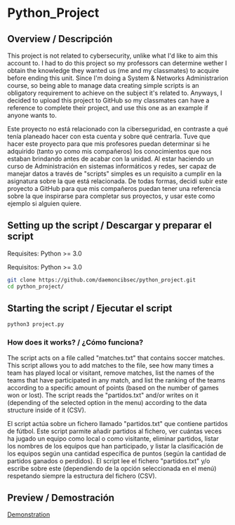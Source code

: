 # Python_Project

## Overview / Descripción

This project is not related to cybersecurity, unlike what I'd like to aim this account to. I had to do this project so my professors can determine wether I obtain the knowledge they wanted us (me and my classmates) to acquire before ending this unit. Since I'm doing a System & Networks Administrarion course, so being able to manage data creating simple scripts is an obligatory requirement to achieve on the subject it's related to. Anyways, I decided to upload this project to GitHub so my classmates can have a reference to complete their project, and use this one as an example if anyone wants to.

Este proyecto no está relacionado con la ciberseguridad, en contraste a qué tenía planeado hacer con esta cuenta y sobre qué centrarla. Tuve que hacer este proyecto para que mis profesores puedan determinar si he adquirido (tanto yo como mis compañeros) los conocimientos que nos estaban brindando antes de acabar con la unidad. Al estar haciendo un curso de Administración en sistemas informáticos y redes, ser capaz de manejar datos a través de "scripts" simples es un requisito a cumplir en la asignatura sobre la que está relacionada. De todas formas, decidí subir este proyecto a GitHub para que mis compañeros puedan tener una referencia sobre la que inspirarse para completar sus proyectos, y usar este como ejemplo si alguien quiere.

## Setting up the script / Descargar y preparar el script

Requisites: Python >= 3.0

Requisitos: Python >= 3.0

```bash
git clone https://github.com/daemoncibsec/python_project.git
cd python_project/
```

## Starting the script / Ejecutar el script

```bash
python3 project.py
```

### How does it works? / ¿Cómo funciona?

The script acts on a file called "matches.txt" that contains soccer matches. This script allows you to add matches to the file, see how many times a team has played local or visitant, remove matches, list the names of the teams that have participated in any match, and list the ranking of the teams according to a specific amount of points (based on the number of games won or lost). The script reads the "partidos.txt" and/or writes on it (depending of the selected option in the menu) according to the data structure inside of it (CSV).

El script actúa sobre un fichero llamado "partidos.txt" que contiene partidos de fútbol. Este script parmite añadir partidos al fichero, ver cuántas veces ha jugado un equipo como local o como visitante, eliminar partidos, listar los nombres de los equipos que han participado, y listar la clasificación de los equipos según una cantidad específica de puntos (según la cantidad de partidos ganados o perdidos). El script lee el fichero "partidos.txt" y/o escribe sobre este (dependiendo de la opción seleccionada en el menú) respetando siempre la estructura del fichero (CSV).

## Preview / Demostración

[Demonstration](demonstration.png)
